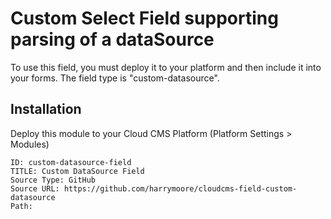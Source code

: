 Custom Select Field supporting parsing of a dataSource
==================================================

To use this field, you must deploy it to your platform and then include it into your forms.
The field type is "custom-datasource".

## Installation

Deploy this module to your Cloud CMS Platform (Platform Settings > Modules)

    ID: custom-datasource-field
    TITLE: Custom DataSource Field
    Source Type: GitHub
    Source URL: https://github.com/harrymoore/cloudcms-field-custom-datasource
    Path: 
